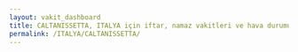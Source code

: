 ```yaml
---
layout: vakit_dashboard
title: CALTANISSETTA, ITALYA için iftar, namaz vakitleri ve hava durumu - ilçe/eyalet seç
permalink: /ITALYA/CALTANISSETTA/
---
```


<script type="text/javascript">
  var GLOBAL_COUNTRY = 'ITALYA';
  var GLOBAL_CITY = 'CALTANISSETTA';
  var GLOBAL_STATE = '';
  var lat = 72;
  var lon = 21;
</script>
